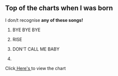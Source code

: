 ## Top of the charts when I was born




I don/t recognise **any of these songs!**




1. BYE BYE BYE

2. RISE

3. DON'T CALL ME BABY
4. 
<p>Click<a href=" https://nztop40.co.nz/chart/singles?chart=1072"> Here's </a> to view the chart</p>
